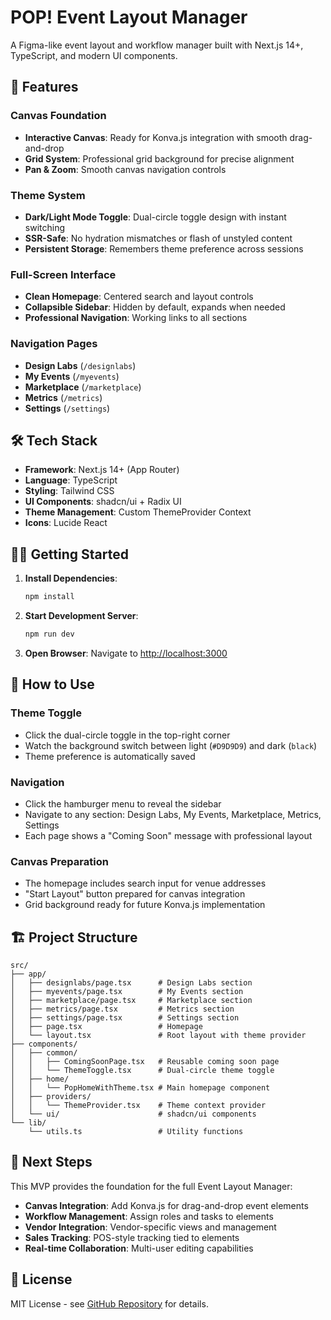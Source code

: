 # POP! Event Layout Manager

A Figma-like event layout and workflow manager built with Next.js 14+, TypeScript, and modern UI components.

## 🚀 Features

### Canvas Foundation
- **Interactive Canvas**: Ready for Konva.js integration with smooth drag-and-drop
- **Grid System**: Professional grid background for precise alignment
- **Pan & Zoom**: Smooth canvas navigation controls

### Theme System
- **Dark/Light Mode Toggle**: Dual-circle toggle design with instant switching
- **SSR-Safe**: No hydration mismatches or flash of unstyled content
- **Persistent Storage**: Remembers theme preference across sessions

### Full-Screen Interface
- **Clean Homepage**: Centered search and layout controls
- **Collapsible Sidebar**: Hidden by default, expands when needed
- **Professional Navigation**: Working links to all sections

### Navigation Pages
- **Design Labs** (`/designlabs`)
- **My Events** (`/myevents`)
- **Marketplace** (`/marketplace`)
- **Metrics** (`/metrics`)
- **Settings** (`/settings`)

## 🛠 Tech Stack

- **Framework**: Next.js 14+ (App Router)
- **Language**: TypeScript
- **Styling**: Tailwind CSS
- **UI Components**: shadcn/ui + Radix UI
- **Theme Management**: Custom ThemeProvider Context
- **Icons**: Lucide React

## 🏃‍♂️ Getting Started

1. **Install Dependencies**:
   ```bash
   npm install
   ```

2. **Start Development Server**:
   ```bash
   npm run dev
   ```

3. **Open Browser**:
   Navigate to [http://localhost:3000](http://localhost:3000)

## 🎯 How to Use

### Theme Toggle
- Click the dual-circle toggle in the top-right corner
- Watch the background switch between light (`#D9D9D9`) and dark (`black`)
- Theme preference is automatically saved

### Navigation
- Click the hamburger menu to reveal the sidebar
- Navigate to any section: Design Labs, My Events, Marketplace, Metrics, Settings
- Each page shows a "Coming Soon" message with professional layout

### Canvas Preparation
- The homepage includes search input for venue addresses
- "Start Layout" button prepared for canvas integration
- Grid background ready for future Konva.js implementation

## 🏗 Project Structure

```
src/
├── app/
│   ├── designlabs/page.tsx      # Design Labs section
│   ├── myevents/page.tsx        # My Events section  
│   ├── marketplace/page.tsx     # Marketplace section
│   ├── metrics/page.tsx         # Metrics section
│   ├── settings/page.tsx        # Settings section
│   ├── page.tsx                 # Homepage
│   └── layout.tsx               # Root layout with theme provider
├── components/
│   ├── common/
│   │   ├── ComingSoonPage.tsx   # Reusable coming soon page
│   │   └── ThemeToggle.tsx      # Dual-circle theme toggle
│   ├── home/
│   │   └── PopHomeWithTheme.tsx # Main homepage component
│   ├── providers/
│   │   └── ThemeProvider.tsx    # Theme context provider
│   └── ui/                      # shadcn/ui components
└── lib/
    └── utils.ts                 # Utility functions
```

## 🔮 Next Steps

This MVP provides the foundation for the full Event Layout Manager:

- **Canvas Integration**: Add Konva.js for drag-and-drop event elements
- **Workflow Management**: Assign roles and tasks to elements
- **Vendor Integration**: Vendor-specific views and management
- **Sales Tracking**: POS-style tracking tied to elements
- **Real-time Collaboration**: Multi-user editing capabilities

## 📝 License

MIT License - see [GitHub Repository](https://github.com/FNLFLSH/POP_v2) for details.